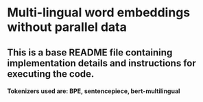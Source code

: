 # Multi-lingual word embeddings without parallel data

## This is a base README file containing implementation details and instructions for executing the code.

#### Tokenizers used are: BPE, sentencepiece, bert-multilingual
